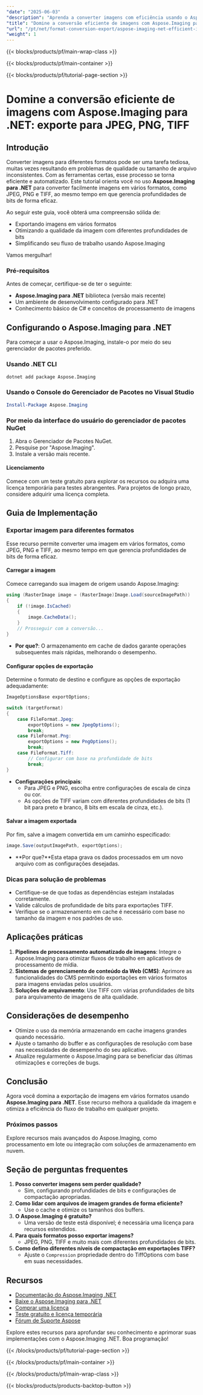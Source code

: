 ```yaml
---
"date": "2025-06-03"
"description": "Aprenda a converter imagens com eficiência usando o Aspose.Imaging para .NET. Este guia aborda a exportação para diversos formatos, como JPEG, PNG e TIFF, otimizando a qualidade da imagem."
"title": "Domine a conversão eficiente de imagens com Aspose.Imaging para .NET e exporte para JPEG, PNG e TIFF"
"url": "/pt/net/format-conversion-export/aspose-imaging-net-efficient-image-conversion/"
"weight": 1
---
```


{{< blocks/products/pf/main-wrap-class >}}

{{< blocks/products/pf/main-container >}}

{{< blocks/products/pf/tutorial-page-section >}}
# Domine a conversão eficiente de imagens com Aspose.Imaging para .NET: exporte para JPEG, PNG, TIFF

## Introdução

Converter imagens para diferentes formatos pode ser uma tarefa tediosa, muitas vezes resultando em problemas de qualidade ou tamanho de arquivo inconsistentes. Com as ferramentas certas, esse processo se torna eficiente e automatizado. Este tutorial orienta você no uso **Aspose.Imaging para .NET** para converter facilmente imagens em vários formatos, como JPEG, PNG e TIFF, ao mesmo tempo em que gerencia profundidades de bits de forma eficaz.

Ao seguir este guia, você obterá uma compreensão sólida de:
- Exportando imagens em vários formatos
- Otimizando a qualidade da imagem com diferentes profundidades de bits
- Simplificando seu fluxo de trabalho usando Aspose.Imaging

Vamos mergulhar!

### Pré-requisitos
Antes de começar, certifique-se de ter o seguinte:
- **Aspose.Imaging para .NET** biblioteca (versão mais recente)
- Um ambiente de desenvolvimento configurado para .NET
- Conhecimento básico de C# e conceitos de processamento de imagens

## Configurando o Aspose.Imaging para .NET
Para começar a usar o Aspose.Imaging, instale-o por meio do seu gerenciador de pacotes preferido.

### Usando .NET CLI
```bash
dotnet add package Aspose.Imaging
```

### Usando o Console do Gerenciador de Pacotes no Visual Studio
```powershell
Install-Package Aspose.Imaging
```

### Por meio da interface do usuário do gerenciador de pacotes NuGet
1. Abra o Gerenciador de Pacotes NuGet.
2. Pesquise por "Aspose.Imaging".
3. Instale a versão mais recente.

#### Licenciamento
Comece com um teste gratuito para explorar os recursos ou adquira uma licença temporária para testes abrangentes. Para projetos de longo prazo, considere adquirir uma licença completa.

## Guia de Implementação

### Exportar imagem para diferentes formatos
Esse recurso permite converter uma imagem em vários formatos, como JPEG, PNG e TIFF, ao mesmo tempo em que gerencia profundidades de bits de forma eficaz.

#### Carregar a imagem
Comece carregando sua imagem de origem usando Aspose.Imaging:
```csharp
using (RasterImage image = (RasterImage)Image.Load(sourceImagePath))
{
    if (!image.IsCached)
    {
        image.CacheData();
    }
    // Prosseguir com a conversão...
}
```
- **Por que?**: O armazenamento em cache de dados garante operações subsequentes mais rápidas, melhorando o desempenho.

#### Configurar opções de exportação
Determine o formato de destino e configure as opções de exportação adequadamente:
```csharp
ImageOptionsBase exportOptions;

switch (targetFormat)
{
    case FileFormat.Jpeg:
        exportOptions = new JpegOptions();
        break;
    case FileFormat.Png:
        exportOptions = new PngOptions();
        break;
    case FileFormat.Tiff:
        // Configurar com base na profundidade de bits
        break;
}
```
- **Configurações principais**:
  - Para JPEG e PNG, escolha entre configurações de escala de cinza ou cor.
  - As opções de TIFF variam com diferentes profundidades de bits (1 bit para preto e branco, 8 bits em escala de cinza, etc.).

#### Salvar a imagem exportada
Por fim, salve a imagem convertida em um caminho especificado:
```csharp
image.Save(outputImagePath, exportOptions);
```
- **Por que?**Esta etapa grava os dados processados em um novo arquivo com as configurações desejadas.

### Dicas para solução de problemas
- Certifique-se de que todas as dependências estejam instaladas corretamente.
- Valide cálculos de profundidade de bits para exportações TIFF.
- Verifique se o armazenamento em cache é necessário com base no tamanho da imagem e nos padrões de uso.

## Aplicações práticas
1. **Pipelines de processamento automatizado de imagens**: Integre o Aspose.Imaging para otimizar fluxos de trabalho em aplicativos de processamento de mídia.
2. **Sistemas de gerenciamento de conteúdo da Web (CMS)**: Aprimore as funcionalidades do CMS permitindo exportações em vários formatos para imagens enviadas pelos usuários.
3. **Soluções de arquivamento**: Use TIFF com várias profundidades de bits para arquivamento de imagens de alta qualidade.

## Considerações de desempenho
- Otimize o uso da memória armazenando em cache imagens grandes quando necessário.
- Ajuste o tamanho do buffer e as configurações de resolução com base nas necessidades de desempenho do seu aplicativo.
- Atualize regularmente o Aspose.Imaging para se beneficiar das últimas otimizações e correções de bugs.

## Conclusão
Agora você domina a exportação de imagens em vários formatos usando **Aspose.Imaging para .NET**. Esse recurso melhora a qualidade da imagem e otimiza a eficiência do fluxo de trabalho em qualquer projeto.

### Próximos passos
Explore recursos mais avançados do Aspose.Imaging, como processamento em lote ou integração com soluções de armazenamento em nuvem.

## Seção de perguntas frequentes
1. **Posso converter imagens sem perder qualidade?**
   - Sim, configurando profundidades de bits e configurações de compactação apropriadas.
2. **Como lidar com arquivos de imagem grandes de forma eficiente?**
   - Use o cache e otimize os tamanhos dos buffers.
3. **O Aspose.Imaging é gratuito?**
   - Uma versão de teste está disponível; é necessária uma licença para recursos estendidos.
4. **Para quais formatos posso exportar imagens?**
   - JPEG, PNG, TIFF e muito mais com diferentes profundidades de bits.
5. **Como defino diferentes níveis de compactação em exportações TIFF?**
   - Ajuste o `Compression` propriedade dentro do TiffOptions com base em suas necessidades.

## Recursos
- [Documentação do Aspose.Imaging .NET](https://reference.aspose.com/imaging/net/)
- [Baixe o Aspose.Imaging para .NET](https://releases.aspose.com/imaging/net/)
- [Comprar uma licença](https://purchase.aspose.com/buy)
- [Teste gratuito e licença temporária](https://releases.aspose.com/imaging/net/)
- [Fórum de Suporte Aspose](https://forum.aspose.com/c/imaging/10)

Explore estes recursos para aprofundar seu conhecimento e aprimorar suas implementações com o Aspose.Imaging .NET. Boa programação!

{{< /blocks/products/pf/tutorial-page-section >}}

{{< /blocks/products/pf/main-container >}}

{{< /blocks/products/pf/main-wrap-class >}}

{{< blocks/products/products-backtop-button >}}